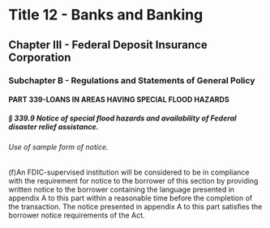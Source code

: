 
# Title 12 - Banks and Banking
## Chapter III - Federal Deposit Insurance Corporation
### Subchapter B - Regulations and Statements of General Policy
#### PART 339-LOANS IN AREAS HAVING SPECIAL FLOOD HAZARDS
##### § 339.9 Notice of special flood hazards and availability of Federal disaster relief assistance.
###### Use of sample form of notice.

(f)An FDIC-supervised institution will be considered to be in compliance with the requirement for notice to the borrower of this section by providing written notice to the borrower containing the language presented in appendix A to this part within a reasonable time before the completion of the transaction. The notice presented in appendix A to this part satisfies the borrower notice requirements of the Act.
